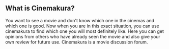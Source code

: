 ## What is Cinemakura?
You want to see a movie and don't know which one in the cinemas and which one is good. Now when you are in this exact situation, you can use cinemakura to find which one you will most definitely like. Here you can get opinions from others who have already seen the movie and also give your own review for future use. Cinemakura is a movie discussion forum.
